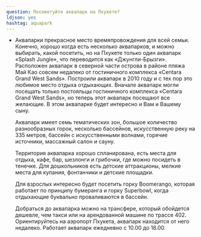```yaml
---
question: Посоветуйте аквапарк на Пхукете?
ldjson: yes
hashtag: aquapark
---
```


* Аквапарки прекрасное место времяпровождения для всей семьи. Конечно, хорошо когда есть несколько аквапарков, и можно выбирать, какой посетить, но на Пхукете только один аквапарк «Splash Jungle», что переводится как «Джунгли-Брызги».
  Расположен аквапарк в северной части острова в районе пляжа Май Као совсем недалеко от гостиничного комплекса «Centara Grand West Sands». Построили аквапарк в 2010 году и с тех пор это любимое место отдыха отдыхающих. Вначале аквапарк могли посещать только постояльцы гостиничного комплекса «Centara Grand West Sands», но теперь этот аквапарк посещают все желающие. В этом аквапарке будет интересно и Вам и Вашему сыну.

  Аквапарк имеет семь тематических зон, большое количество разнообразных горок, несколько бассейнов, искусственную реку на 335 метров, бассейн с искусственными волнами, горячие источники, массажный салон и сауну.

  Территория аквапарка хорошо спланирована, есть места для отдыха, кафе, бар, шезлонги и грибочки, где можно посидеть в тенечке. Для дошкольников есть детские аттракционы, мелкие места для купания, фонтанчики и детские площадки.

  Для взрослых интересно будет посетить горку Boomerango, которая работает по принципу бумеранга и горку Superbowl, когда отдыхающие буквально проваливаются в бассейн.

  Добраться до аквапарка можно на трансфере, который обойдется дешевле, чем такси или на арендованной машине по трассе 402. Ориентируйтесь на аэропорт Пхукета, аквапарк находится от него недалеко. Работает аквапарк ежедневно с 10.00 до 18.00.
